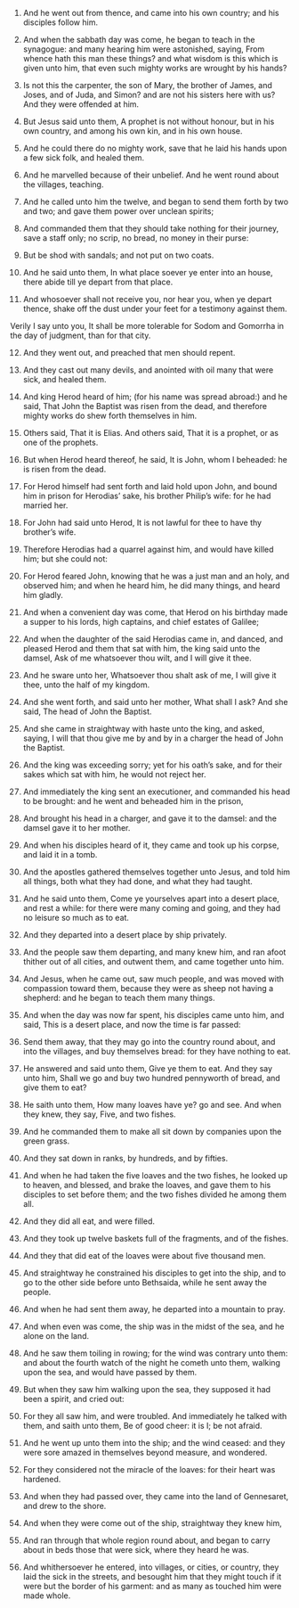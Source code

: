 1. And he went out from thence, and came into his own country; and
his disciples follow him.

2. And when the sabbath day was come, he began to teach in the
synagogue: and many hearing him were astonished, saying, From whence
hath this man these things? and what wisdom is this which is given
unto him, that even such mighty works are wrought by his hands?

3. Is not this the carpenter, the son of Mary, the brother of James, and
Joses, and of Juda, and Simon? and are not his sisters here with us?
And they were offended at him.

4. But Jesus said unto them, A prophet is not without honour, but in
his own country, and among his own kin, and in his own house.

5. And he could there do no mighty work, save that he laid his hands
upon a few sick folk, and healed them.

6. And he marvelled because of their unbelief. And he went round
about the villages, teaching.

7. And he called unto him the twelve, and began to send them forth by
two and two; and gave them power over unclean spirits;

8. And
commanded them that they should take nothing for their journey, save a
staff only; no scrip, no bread, no money in their purse:

9. But be
shod with sandals; and not put on two coats.

10. And he said unto them, In what place soever ye enter into an
house, there abide till ye depart from that place.

11. And whosoever shall not receive you, nor hear you, when ye depart
thence, shake off the dust under your feet for a testimony against
them.

Verily I say unto you, It shall be more tolerable for Sodom and
Gomorrha in the day of judgment, than for that city.

12. And they went out, and preached that men should repent.

13. And they cast out many devils, and anointed with oil many that
were sick, and healed them.

14. And king Herod heard of him; (for his name was spread abroad:)
and he said, That John the Baptist was risen from the dead, and
therefore mighty works do shew forth themselves in him.

15. Others said, That it is Elias. And others said, That it is a
prophet, or as one of the prophets.

16. But when Herod heard thereof, he said, It is John, whom I
beheaded: he is risen from the dead.

17. For Herod himself had sent forth and laid hold upon John, and
bound him in prison for Herodias’ sake, his brother Philip’s wife: for
he had married her.

18. For John had said unto Herod, It is not lawful for thee to have
thy brother’s wife.

19. Therefore Herodias had a quarrel against him, and would have
killed him; but she could not:

20. For Herod feared John, knowing
that he was a just man and an holy, and observed him; and when he
heard him, he did many things, and heard him gladly.

21. And when a convenient day was come, that Herod on his birthday
made a supper to his lords, high captains, and chief estates of
Galilee;

22. And when the daughter of the said Herodias came in, and
danced, and pleased Herod and them that sat with him, the king said
unto the damsel, Ask of me whatsoever thou wilt, and I will give it
thee.

23. And he sware unto her, Whatsoever thou shalt ask of me, I will
give it thee, unto the half of my kingdom.

24. And she went forth, and said unto her mother, What shall I ask?
And she said, The head of John the Baptist.

25. And she came in straightway with haste unto the king, and asked,
saying, I will that thou give me by and by in a charger the head of
John the Baptist.

26. And the king was exceeding sorry; yet for his oath’s sake, and
for their sakes which sat with him, he would not reject her.

27. And immediately the king sent an executioner, and commanded his
head to be brought: and he went and beheaded him in the prison,

28. And brought his head in a charger, and gave it to the damsel: and the
damsel gave it to her mother.

29. And when his disciples heard of it, they came and took up his
corpse, and laid it in a tomb.

30. And the apostles gathered themselves together unto Jesus, and
told him all things, both what they had done, and what they had
taught.

31. And he said unto them, Come ye yourselves apart into a desert
place, and rest a while: for there were many coming and going, and
they had no leisure so much as to eat.

32. And they departed into a desert place by ship privately.

33. And the people saw them departing, and many knew him, and ran
afoot thither out of all cities, and outwent them, and came together
unto him.

34. And Jesus, when he came out, saw much people, and was moved with
compassion toward them, because they were as sheep not having a
shepherd: and he began to teach them many things.

35. And when the day was now far spent, his disciples came unto him,
and said, This is a desert place, and now the time is far passed:

36. Send them away, that they may go into the country round about, and
into the villages, and buy themselves bread: for they have nothing to
eat.

37. He answered and said unto them, Give ye them to eat. And they say
unto him, Shall we go and buy two hundred pennyworth of bread, and
give them to eat?

38. He saith unto them, How many loaves have ye?
go and see. And when they knew, they say, Five, and two fishes.

39. And he commanded them to make all sit down by companies upon the
green grass.

40. And they sat down in ranks, by hundreds, and by fifties.

41. And when he had taken the five loaves and the two fishes, he
looked up to heaven, and blessed, and brake the loaves, and gave them
to his disciples to set before them; and the two fishes divided he
among them all.

42. And they did all eat, and were filled.

43. And they took up twelve baskets full of the fragments, and of the
fishes.

44. And they that did eat of the loaves were about five thousand men.

45. And straightway he constrained his disciples to get into the
ship, and to go to the other side before unto Bethsaida, while he sent
away the people.

46. And when he had sent them away, he departed into a mountain to
pray.

47. And when even was come, the ship was in the midst of the sea, and
he alone on the land.

48. And he saw them toiling in rowing; for the wind was contrary unto
them: and about the fourth watch of the night he cometh unto them,
walking upon the sea, and would have passed by them.

49. But when they saw him walking upon the sea, they supposed it had
been a spirit, and cried out:

50. For they all saw him, and were
troubled. And immediately he talked with them, and saith unto them, Be
of good cheer: it is I; be not afraid.

51. And he went up unto them into the ship; and the wind ceased: and
they were sore amazed in themselves beyond measure, and wondered.

52. For they considered not the miracle of the loaves: for their
heart was hardened.

53. And when they had passed over, they came into the land of
Gennesaret, and drew to the shore.

54. And when they were come out of the ship, straightway they knew
him,

55. And ran through that whole region round about, and began to
carry about in beds those that were sick, where they heard he was.

56. And whithersoever he entered, into villages, or cities, or
country, they laid the sick in the streets, and besought him that they
might touch if it were but the border of his garment: and as many as
touched him were made whole.